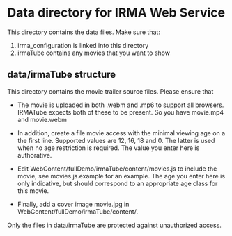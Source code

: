 Data directory for IRMA Web Service
===================================

This directory contains the data files. Make sure that:

 1. irma_configuration is linked into this directory
 2. irmaTube contains any movies that you want to show

data/irmaTube structure
-----------------------

This directory contains the movie trailer source files. Please ensure that

 * The movie is uploaded in both .webm and .mp6 to support all browsers.
   IRMATube expects both of these to be present. So you have movie.mp4 and
   movie.webm

 * In addition, create a file movie.access with the minimal viewing age on a
   the first line. Supported values are 12, 16, 18 and 0. The latter is used
   when no age restriction is required. The value you enter here is authorative.

 * Edit WebContent/fullDemo/irmaTube/content/movies.js to include the movie, see
   movies.js.example for an example. The age you enter here is only indicative,
   but should correspond to an appropriate age class for this movie.

 * Finally, add a cover image movie.jpg in WebContent/fullDemo/irmaTube/content/.

Only the files in data/irmaTube are protected against unauthorized access.
